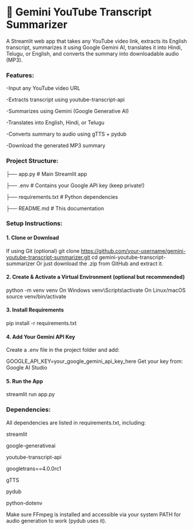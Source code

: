 # 🎥 Gemini YouTube Transcript Summarizer


A Streamlit web app that takes any YouTube video link, extracts its English transcript, summarizes it using Google Gemini AI, translates it into Hindi, Telugu, or English, and converts the summary into downloadable audio (MP3).

### Features:
  -Input any YouTube video URL
  
  -Extracts transcript using youtube-transcript-api
  
  -Summarizes using Gemini (Google Generative AI)
  
  -Translates into English, Hindi, or Telugu
  
  -Converts summary to audio using gTTS + pydub
  
  -Download the generated MP3 summary

### Project Structure:
  
  ├── app.py             # Main Streamlit app
  
  ├── .env                # Contains your Google API key (keep private!)
  
  ├── requirements.txt    # Python dependencies
  
  ├── README.md           # This documentation


### Setup Instructions:

 #### 1. Clone or Download

  If using Git (optional)
    git clone https://github.com/your-username/gemini-youtube-transcript-summarizer.git
    cd gemini-youtube-transcript-summarizer
    Or just download the .zip from GitHub and extract it.

  #### 2. Create & Activate a Virtual Environment (optional but recommended)
   
  python -m venv venv
  On Windows
    venv\Scripts\activate
  On Linux/macOS
    source venv/bin/activate


 #### 3. Install Requirements

  pip install -r requirements.txt

 #### 4. Add Your Gemini API Key
   
  Create a .env file in the project folder and add:

  GOOGLE_API_KEY=your_google_gemini_api_key_here
  Get your key from: Google AI Studio

 #### 5. Run the App

  streamlit run app.py

### Dependencies:

  All dependencies are listed in requirements.txt, including:
  
  streamlit
  
  google-generativeai
  
  youtube-transcript-api
  
  googletrans==4.0.0rc1

  gTTS
  
  pydub

  python-dotenv

  Make sure FFmpeg is installed and accessible via your system PATH for audio generation to work (pydub uses it).

